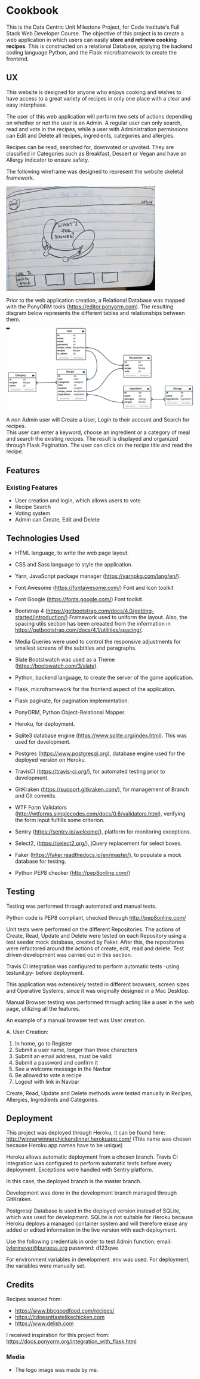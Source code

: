 # Cookbook


This is the Data Centric Unit Milestone Project, for Code Institute's Full Stack Web Developer Course.
The objective of this project is to create a web application in which users can easily **store and retrieve cooking recipes**. 
This is constructed on a relational Database, applying the backend coding language Python, and the Flask microframework to create the frontend.

## UX

This website is designed for anyone who enjoys cooking and wishes to have access to a great variety of recipes in only one place with a clear and easy interphase. 

The user of this web application will perform two sets of actions depending on whether or not the user is an Admin. A regular user can only search, read and vote in the recipes, while a user with Administration permissions can Edit and Delete all recipes, ingredients, categories and allergies.

Recipes can be read, searched for, downvoted or upvoted. They are classified in Categories such as Breakfast, Dessert or Vegan and have an Allergy indicator to ensure safety.

The following wireframe was designed to represent the website skeletal framework.

![Wireframe](public/images/mock.png "Wireframe") 

Prior to the web application creation, a Relational Database was mapped with the PonyORM tools (https://editor.ponyorm.com). The resulting diagram below represents the different tables and relationships between them.

![PonyORM relational database map](public/images/ponydiagram.png "Database Map")


A non Admin user will Create a User, Login to their account and Search for recipes.   
This user can enter a keyword, choose an ingredient or a category of meal and search the existing recipes. The result is displayed and organized through Flask Pagination. 
The user can click on the recipe title and read the recipe.





## Features

### Existing Features
- User creation and login, which allows users to vote
- Recipe Search
- Voting system
- Admin can Create, Edit and Delete


## Technologies Used
- HTML language, to write the web page layout. 

- CSS and Sass language to style the application.

- Yarn, JavaScript package manager (https://yarnpkg.com/lang/en/).

- Font Awesome (https://fontawesome.com/)
    Font and Icon toolkit

- Font Google (https://fonts.google.com/)
    Font toolkit.

- Bootstrap 4 (https://getbootstrap.com/docs/4.0/getting-started/introduction/)
    Framework used to uniform the layout. Also, the spacing utils section has been creaated from the information in https://getbootstrap.com/docs/4.1/utilities/spacing/.
    
- Media Queries were used to control the responsive adjustments for smallest screens of the subtitles and paragraphs.

- Slate Bootstwatch was used as a Theme (https://bootswatch.com/3/slate).

- Python, backend language, to create the server of the game application.

- Flask, microframework for the frontend aspect of the application.

- Flask paginate, for pagination implementation.

- PonyORM, Python Object-Relational Mapper.  

- Heroku, for deployment.
    
- Sqlite3 database engine (https://www.sqlite.org/index.html). This was used for development.

- Postgres (https://www.postgresql.org), database engine used for the deployed version on Heroku.

- TravisCI (https://travis-ci.org/), for automated testing prior to development.

- GitKraken (https://support.gitkraken.com/), for management of Branch and Git commits.

- WTF Form Validators (http://wtforms.simplecodes.com/docs/0.6/validators.html), verifying the form input fulfills some criterion.

- Sentry (https://sentry.io/welcome/), platform for monitoring exceptions.

- Select2, (https://select2.org/), jQuery replacement for select boxes.

- Faker (https://faker.readthedocs.io/en/master/), to populate a mock database for testing.

- Python PEP8 checker (http://pep8online.com/)

## Testing

Testing was performed through automated and manual tests. 

Python code is PEP8 compliant, checked through http://pep8online.com/

Unit tests were performed on the different Repositories. 
The actions of Create, Read, Update and Delete were tested on each Repository using a test seeder mock database, 
created by Faker.
After this, the repositories were refactored around the actions of create, edit, read and delete. Test driven 
development was carried out in this section.

Travis CI integration was configured to perform automatic tests -using testunit.py- before deployment.

This application was extensively tested in different browsers, 
screen sizes and Operative Systems, since it was originally designed in a Mac Desktop.

Manual Browser testing was performed through acting like a user in the web page, 
utilizing all the features.

An example of a manual browser test was User creation.

A. User Creation:
  1. In home, go to Register
  2. Submit a user name, longer than three characters
  3. Submit an email address, must be valid
  4. Submit a password and confirm it
  5. See a welcome message in the Navbar
  6. Be allowed to vote a recipe
  7. Logout with link in Navbar

Create, Read, Update and Delete methods were tested manually in Recipes, Allergies, Ingredients and Categories. 



## Deployment

This project was deployed through Heroku, it can be found here: http://winnerwinnerchickendinner.herokuapp.com/
(This name was chosen because Heroku app names have to be unique)

Heroku allows automatic deployment from a chosen branch.
Travis CI integration was configured to perform automatic tests before every deployment.
Exceptions were handled with Sentry platform.

In this case, the deployed branch is the master branch. 

Development was done in the development branch managed through GitKraken.

Postgresql Database is used in the deployed version instead of SQLite, which was used for development. SQLite is not 
suitable for Heroku because Heroku deploys a managed container system and will therefore erase any added or edited 
information in the live version with each deployment.


Use the following credentials in order to test Admin function:
email: tylermeyer@burgess.org
password: d123qwe

For environment variables in development .env was used. For deployment, the variables were manually set.




## Credits

Recipes sourced from:
- https://www.bbcgoodfood.com/recipes/
- https://itdoesnttastelikechicken.com
- https://www.delish.com

I received inspiration for this project from:
https://docs.ponyorm.org/integration_with_flask.html


### Media
- The logo image was made by me.


